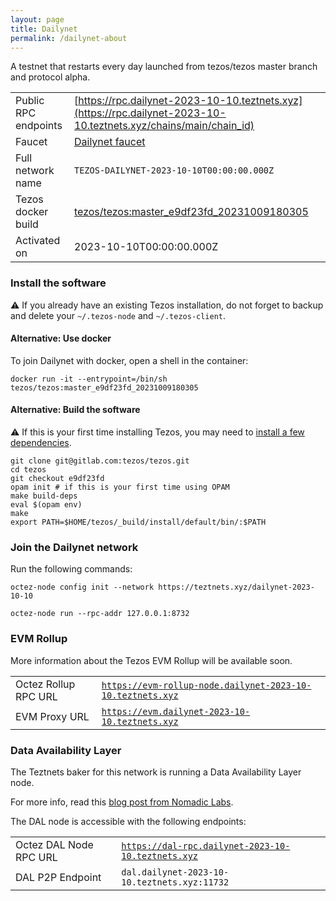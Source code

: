 ```yaml
---
layout: page
title: Dailynet
permalink: /dailynet-about
---
```


A testnet that restarts every day launched from tezos/tezos master branch and protocol alpha.

| | |
|-------|---------------------|
| Public RPC endpoints | [https://rpc.dailynet-2023-10-10.teztnets.xyz](https://rpc.dailynet-2023-10-10.teztnets.xyz/chains/main/chain_id)<br/> |
| Faucet | [Dailynet faucet](https://faucet.dailynet-2023-10-10.teztnets.xyz) |
| Full network name | `TEZOS-DAILYNET-2023-10-10T00:00:00.000Z` |
| Tezos docker build | [tezos/tezos:master_e9df23fd_20231009180305](https://hub.docker.com/r/tezos/tezos/tags?page=1&ordering=last_updated&name=master_e9df23fd_20231009180305) |
| Activated on | 2023-10-10T00:00:00.000Z |





### Install the software

⚠️  If you already have an existing Tezos installation, do not forget to backup and delete your `~/.tezos-node` and `~/.tezos-client`.



#### Alternative: Use docker

To join Dailynet with docker, open a shell in the container:

```
docker run -it --entrypoint=/bin/sh tezos/tezos:master_e9df23fd_20231009180305
```

#### Alternative: Build the software

⚠️  If this is your first time installing Tezos, you may need to [install a few dependencies](https://tezos.gitlab.io/introduction/howtoget.html#setting-up-the-development-environment-from-scratch).

```
git clone git@gitlab.com:tezos/tezos.git
cd tezos
git checkout e9df23fd
opam init # if this is your first time using OPAM
make build-deps
eval $(opam env)
make
export PATH=$HOME/tezos/_build/install/default/bin/:$PATH
```

### Join the Dailynet network

Run the following commands:

```
octez-node config init --network https://teztnets.xyz/dailynet-2023-10-10

octez-node run --rpc-addr 127.0.0.1:8732
```


### EVM Rollup

More information about the Tezos EVM Rollup will be available soon.

| | |
|-------|---------------------|
| Octez Rollup RPC URL | [`https://evm-rollup-node.dailynet-2023-10-10.teztnets.xyz`](https://evm-rollup-node.dailynet-2023-10-10.teztnets.xyz/global/block/head) |
| EVM Proxy URL | [`https://evm.dailynet-2023-10-10.teztnets.xyz`](https://evm.dailynet-2023-10-10.teztnets.xyz) |




### Data Availability Layer

The Teztnets baker for this network is running a Data Availability Layer node.

For more info, read this [blog post from Nomadic Labs](https://research-development.nomadic-labs.com/data-availability-layer-tezos.html).

The DAL node is accessible with the following endpoints:

| | |
|-------|---------------------|
| Octez DAL Node RPC URL | [`https://dal-rpc.dailynet-2023-10-10.teztnets.xyz`](https://dal-rpc.dailynet-2023-10-10.teztnets.xyz) |
| DAL P2P Endpoint | `dal.dailynet-2023-10-10.teztnets.xyz:11732` |




